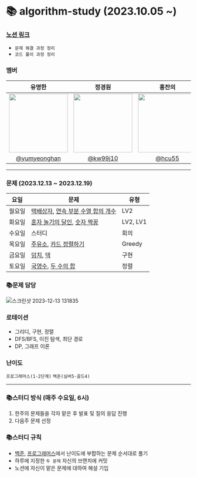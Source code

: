 # 📚 algorithm-study (2023.10.05 ~)

### [노션 링크](https://mammoth-mochi-178.notion.site/3bfb8a5793224b03a0c00df09e7ec4c9?pvs=4)
- `문제 해결 과정 정리`
- `코드 풀이 과정 정리`

### 멤버
|      유명한       |          정경원         |       홍찬의         |                                                                                                               
| :------------------------------------------------------------------------------: | :---------------------------------------------------------------------------------------------------------------------------------------------------: | :---------------------------------------------------------------------------------------------------------------------------------------------------------------------------------------------------: |
|   <img width="160px" src="https://avatars.githubusercontent.com/u/75025163?v=4.png" />    |            <img width="160px" src="https://avatars.githubusercontent.com/u/103038606?v=4.png" />              |                   <img width="160px" src="https://avatars.githubusercontent.com/u/75023467?v=4.png"/>   |
|   [@yumyeonghan](https://github.com/yumyeonghan)   |  [@kw99j10](https://github.com/kw99j10 )    | [@hcu55](https://github.com/hcu55)  |

<hr>


### 문제 (2023.12.13 ~ 2023.12.19) 
| 요일   | 문제                                                                                                                                                           | 유형|
|--------|--------------------------------------------------------------------------------------------------------------------------------------------------------------|----|
| 월요일 | [택배상자](https://school.programmers.co.kr/learn/courses/30/lessons/131704), [연속 부분 수열 합의 개수](https://school.programmers.co.kr/learn/courses/30/lessons/131701) | LV2 |
| 화요일 | [혼자 놀기의 달인](https://school.programmers.co.kr/learn/courses/30/lessons/131130), [숫자 짝꿍](https://school.programmers.co.kr/learn/courses/30/lessons/131128)     | LV2, LV1  |
| 수요일 | 스터디                                                                                                                                                          | 회의    |
| 목요일 | [주유소](https://www.acmicpc.net/problem/13305), [카드 정렬하기](https://www.acmicpc.net/problem/1715)                                                                |  Greedy  |
| 금요일 | [덩치](https://www.acmicpc.net/problem/7568), [덱](https://www.acmicpc.net/problem/10866)                                                                       | 구현  |
| 토요일 | [국영수](https://www.acmicpc.net/problem/10825), [두 수의 합](https://www.acmicpc.net/problem/3273)                                                                 | 정렬 |



### 📚문제 담당


![스크린샷 2023-12-13 131835](https://github.com/k-algorithm-study/algorithm-study/assets/103038606/f97ba017-eece-4b76-bcb8-3adb21da4df3)



### 로테이션
- 그리디, 구현, 정렬
- DFS/BFS, 이진 탐색, 최단 경로
- DP, 그래프 이론


### 난이도
`프로그래머스(1-2단계)`
`백준(실버5-골드4)`

<hr>

### 📚스터디 방식 (매주 수요일, 6시)
1. 한주의 문제들을 각자 맡은 후 발표 및 질의 응답 진행
2. 다음주 문제 선정 

### 📚스터디 규칙
- [백준](https://www.acmicpc.net/problem/tags), [프로그래머스](https://school.programmers.co.kr/learn/challenges?order=recent&page=1&levels=2)에서 난이도에 부합하는 문제 순서대로 풀기
- 하루에 지정한 `두 문제` 자신의 브랜치에 커밋
- 노션에 자신이 맡은 문제에 대하여 해설 기입
